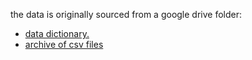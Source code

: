 the data is originally sourced from a google drive folder:
- [data dictionary.](https://drive.google.com/file/d/1qQkDWIpa47tOVlQf6VHcuhTkx4RaYhfA/view?usp=sharing) 
- [archive of csv files](https://drive.google.com/file/d/1yHuV53uh8W_jWqT98PL8D2bxRZ4hCBJA/view?usp=drivelink)
